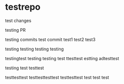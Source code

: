 # testrepo

test changes

testing PR

testing commits
test commit
test1
test2
test3

testing
testing
testing
testing

testingtest
testing
testing
test
ttesttest
estting
adtesttest

testing
test
testtest

testtesttest
testtesttesttest
testtesttest
test
test
test
